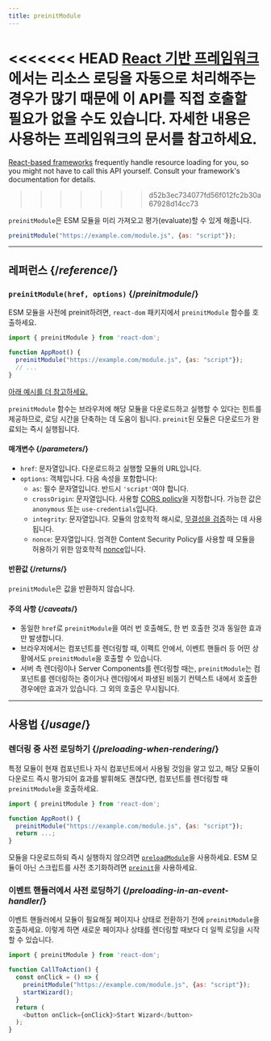 ```yaml
---
title: preinitModule
---
```


<Note>

<<<<<<< HEAD
[React 기반 프레임워크](/learn/start-a-new-react-project)에서는 리소스 로딩을 자동으로 처리해주는 경우가 많기 때문에 이 API를 직접 호출할 필요가 없을 수도 있습니다. 자세한 내용은 사용하는 프레임워크의 문서를 참고하세요.
=======
[React-based frameworks](/learn/creating-a-react-app) frequently handle resource loading for you, so you might not have to call this API yourself. Consult your framework's documentation for details.
>>>>>>> d52b3ec734077fd56f012fc2b30a67928d14cc73

</Note>

<Intro>

`preinitModule`은 ESM 모듈을 미리 가져오고 평가(evaluate)할 수 있게 해줍니다.

```js
preinitModule("https://example.com/module.js", {as: "script"});
```

</Intro>

<InlineToc />

---

## 레퍼런스 {/*reference*/}

### `preinitModule(href, options)` {/*preinitmodule*/}

ESM 모듈을 사전에 preinit하려면, `react-dom` 패키지에서 `preinitModule` 함수를 호출하세요.

```js
import { preinitModule } from 'react-dom';

function AppRoot() {
  preinitModule("https://example.com/module.js", {as: "script"});
  // ...
}

```

[아래 예시를 더 참고하세요.](#usage)

`preinitModule` 함수는 브라우저에 해당 모듈을 다운로드하고 실행할 수 있다는 힌트를 제공하므로, 로딩 시간을 단축하는 데 도움이 됩니다. `preinit`된 모듈은 다운로드가 완료되는 즉시 실행됩니다.

#### 매개변수 {/*parameters*/}

* `href`: 문자열입니다. 다운로드하고 실행할 모듈의 URL입니다.
* `options`: 객체입니다. 다음 속성을 포함합니다:
  *  `as`: 필수 문자열입니다. 반드시 `'script'`여야 합니다.
  *  `crossOrigin`: 문자열입니다. 사용할 [CORS policy](https://developer.mozilla.org/en-US/docs/Web/HTML/Attributes/crossorigin)을 지정합니다. 가능한 값은 `anonymous` 또는 `use-credentials`입니다.
  *  `integrity`: 문자열입니다. 모듈의 암호학적 해시로, [무결성을 검증](https://developer.mozilla.org/en-US/docs/Web/Security/Subresource_Integrity)하는 데 사용됩니다.
  *  `nonce`: 문자열입니다. 엄격한 Content Security Policy를 사용할 때 모듈을 허용하기 위한 암호학적 [nonce](https://developer.mozilla.org/en-US/docs/Web/HTML/Global_attributes/nonce)입니다.

#### 반환값 {/*returns*/}

`preinitModule`은 값을 반환하지 않습니다.

#### 주의 사항 {/*caveats*/}

* 동일한 `href`로 `preinitModule`을 여러 번 호출해도, 한 번 호출한 것과 동일한 효과만 발생합니다.
* 브라우저에서는 컴포넌트를 렌더링할 때, 이펙트 안에서, 이벤트 핸들러 등 어떤 상황에서도 `preinitModule`을 호출할 수 있습니다.
* 서버 측 렌더링이나 Server Components를 렌더링할 때는, `preinitModule`는 컴포넌트를 렌더링하는 중이거나 렌더링에서 파생된 비동기 컨텍스트 내에서 호출한 경우에만 효과가 있습니다. 그 외의 호출은 무시됩니다.


---

## 사용법 {/*usage*/}

### 렌더링 중 사전 로딩하기 {/*preloading-when-rendering*/}

특정 모듈이 현재 컴포넌트나 자식 컴포넌트에서 사용될 것임을 알고 있고, 해당 모듈이 다운로드 즉시 평가되어 효과를 발휘해도 괜찮다면, 컴포넌트를 렌더링할 때 `preinitModule`을 호출하세요.

```js
import { preinitModule } from 'react-dom';

function AppRoot() {
  preinitModule("https://example.com/module.js", {as: "script"});
  return ...;
}
```

모듈을 다운로드하되 즉시 실행하지 않으려면 [`preloadModule`](/reference/react-dom/preloadModule)을 사용하세요. ESM 모듈이 아닌 스크립트를 사전 초기화하려면 [`preinit`](/reference/react-dom/preinit)을 사용하세요.

### 이벤트 핸들러에서 사전 로딩하기 {/*preloading-in-an-event-handler*/}

이벤트 핸들러에서 모듈이 필요해질 페이지나 상태로 전환하기 전에 `preinitModule`을 호출하세요. 이렇게 하면 새로운 페이지나 상태를 렌더링할 때보다 더 일찍 로딩을 시작할 수 있습니다.

```js
import { preinitModule } from 'react-dom';

function CallToAction() {
  const onClick = () => {
    preinitModule("https://example.com/module.js", {as: "script"});
    startWizard();
  }
  return (
    <button onClick={onClick}>Start Wizard</button>
  );
}
```
